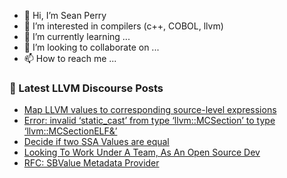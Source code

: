- 👋 Hi, I’m Sean Perry
- 👀 I’m interested in compilers (c++, COBOL, llvm)
- 🌱 I’m currently learning ...
- 💞️ I’m looking to collaborate on ...
- 📫 How to reach me ...

<!---
s66perry/s66perry is a ✨ special ✨ repository because its `README.md` (this file) appears on your GitHub profile.
You can click the Preview link to take a look at your changes.
--->
### 📕 Latest LLVM Discourse Posts

<!-- DISCOURSE-LLVM:START -->
- [Map LLVM values to corresponding source-level expressions](https://discourse.llvm.org/t/map-llvm-values-to-corresponding-source-level-expressions/68450#post_1)
- [Error: invalid ‘static_cast’ from type ‘llvm::MCSection’ to type ‘llvm::MCSectionELF&amp;’](https://discourse.llvm.org/t/error-invalid-static-cast-from-type-llvm-mcsection-to-type-llvm-mcsectionelf/67915#post_3)
- [Decide if two SSA Values are equal](https://discourse.llvm.org/t/decide-if-two-ssa-values-are-equal/68444#post_6)
- [Looking To Work Under A Team, As An Open Source Dev](https://discourse.llvm.org/t/looking-to-work-under-a-team-as-an-open-source-dev/68448#post_1)
- [RFC: SBValue Metadata Provider](https://discourse.llvm.org/t/rfc-sbvalue-metadata-provider/68377?page=2#post_21)
<!-- DISCOURSE-LLVM:END -->
